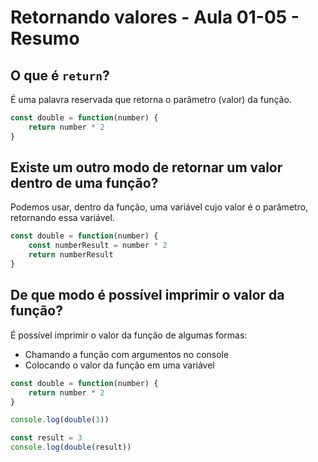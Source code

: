 # Retornando valores - Aula 01-05 - Resumo

## O que é `return`?

É uma palavra reservada que retorna o parâmetro (valor) da função.

```javascript
const double = function(number) {
	return number * 2
}
```

## Existe um outro modo de retornar um valor dentro de uma função?

Podemos usar, dentro da função, uma variável cujo valor é o parâmetro, retornando essa variável.

```javascript
const double = function(number) {
	const numberResult = number * 2
	return numberResult
}
```

## De que modo é possível imprimir o valor da função?

É possível imprimir o valor da função de algumas formas:
* Chamando a função com argumentos no console
* Colocando o valor da função em uma variável

```javascript
const double = function(number) {
	return number * 2
}

console.log(double(3))

const result = 3
console.log(double(result))
```